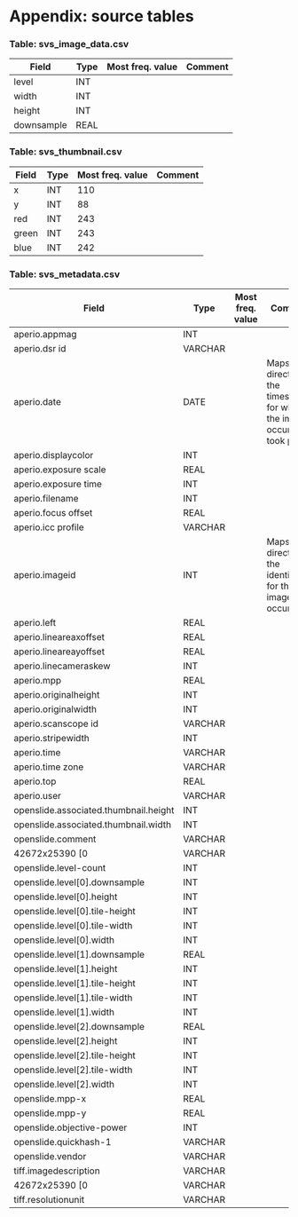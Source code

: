 # Appendix: source tables

### Table: svs_image_data.csv

| Field | Type | Most freq. value | Comment |
| --- | --- | --- | --- |
| level | INT |  |  |
| width | INT |  |  |
| height | INT |  |  |
| downsample | REAL |  |  |

### Table: svs_thumbnail.csv

| Field | Type | Most freq. value | Comment |
| --- | --- | --- | --- |
| x | INT | 110 |  |
| y | INT | 88 |  |
| red | INT | 243 |  |
| green | INT | 243 |  |
| blue | INT | 242 |  |

### Table: svs_metadata.csv

| Field | Type | Most freq. value | Comment |
| --- | --- | --- | --- |
| aperio.appmag | INT |  |  |
| aperio.dsr id | VARCHAR |  |  |
| aperio.date | DATE |  | Maps directly to the timestamp for when the image occurrence took place. |
| aperio.displaycolor | INT |  |  |
| aperio.exposure scale | REAL |  |  |
| aperio.exposure time | INT |  |  |
| aperio.filename | INT |  |  |
| aperio.focus offset | REAL |  |  |
| aperio.icc profile | VARCHAR |  |  |
| aperio.imageid | INT |  | Maps directly to the identifier for the image occurrence. |
| aperio.left | REAL |  |  |
| aperio.lineareaxoffset | REAL |  |  |
| aperio.lineareayoffset | REAL |  |  |
| aperio.linecameraskew | INT |  |  |
| aperio.mpp | REAL |  |  |
| aperio.originalheight | INT |  |  |
| aperio.originalwidth | INT |  |  |
| aperio.scanscope id | VARCHAR |  |  |
| aperio.stripewidth | INT |  |  |
| aperio.time | VARCHAR |  |  |
| aperio.time zone | VARCHAR |  |  |
| aperio.top | REAL |  |  |
| aperio.user | VARCHAR |  |  |
| openslide.associated.thumbnail.height | INT |  |  |
| openslide.associated.thumbnail.width | INT |  |  |
| openslide.comment | VARCHAR |  |  |
| 42672x25390 [0 | VARCHAR |  |  |
| openslide.level-count | INT |  |  |
| openslide.level[0].downsample | INT |  |  |
| openslide.level[0].height | INT |  |  |
| openslide.level[0].tile-height | INT |  |  |
| openslide.level[0].tile-width | INT |  |  |
| openslide.level[0].width | INT |  |  |
| openslide.level[1].downsample | REAL |  |  |
| openslide.level[1].height | INT |  |  |
| openslide.level[1].tile-height | INT |  |  |
| openslide.level[1].tile-width | INT |  |  |
| openslide.level[1].width | INT |  |  |
| openslide.level[2].downsample | REAL |  |  |
| openslide.level[2].height | INT |  |  |
| openslide.level[2].tile-height | INT |  |  |
| openslide.level[2].tile-width | INT |  |  |
| openslide.level[2].width | INT |  |  |
| openslide.mpp-x | REAL |  |  |
| openslide.mpp-y | REAL |  |  |
| openslide.objective-power | INT |  |  |
| openslide.quickhash-1 | VARCHAR |  |  |
| openslide.vendor | VARCHAR |  |  |
| tiff.imagedescription | VARCHAR |  |  |
| 42672x25390 [0 | VARCHAR |  |  |
| tiff.resolutionunit | VARCHAR |  |  |


